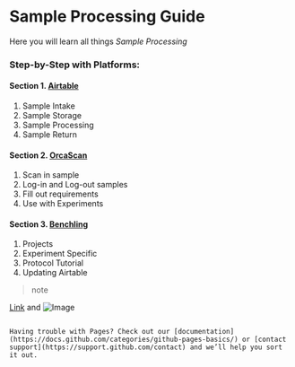 # Sample Processing Guide
Here you will learn all things _Sample Processing_

### Step-by-Step with Platforms:

#### Section 1. [Airtable](https://airtable.com/tblFKaFLPSzwDozI8/viwOxMzXv1wNzBwJx?blocks=hide)

1. Sample Intake
3. Sample Storage
4. Sample Processing
5. Sample Return

#### Section 2. [OrcaScan](https://cloud.orcascan.com/)

1. Scan in sample
2. Log-in and Log-out samples 
3. Fill out requirements
4. Use with Experiments 

#### Section 3. [Benchling](https://benchling.com/s/etr-xsOW27oSKdvz1QkVm9Qe)

1. Projects
2. Experiment Specific
3. Protocol Tutorial 
4. Updating Airtable

> note



[Link](url) and ![Image](src)
```

Having trouble with Pages? Check out our [documentation](https://docs.github.com/categories/github-pages-basics/) or [contact support](https://support.github.com/contact) and we’ll help you sort it out.
```
